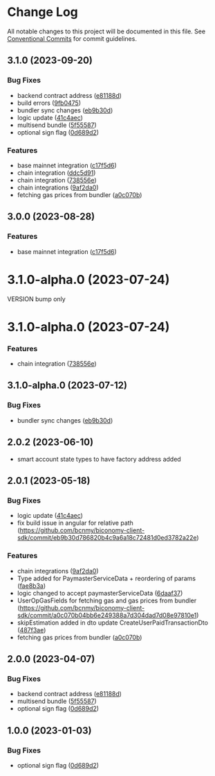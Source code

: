 # Change Log

All notable changes to this project will be documented in this file.
See [Conventional Commits](https://conventionalcommits.org) for commit guidelines.

## 3.1.0 (2023-09-20)


### Bug Fixes

* backend contract address ([e81188d](https://github.com/bcnmy/biconomy-client-sdk/commit/e81188d454eb42ab581078d218d86571d724fa2d))
* build errors ([9fb0475](https://github.com/bcnmy/biconomy-client-sdk/commit/9fb047534935b0600bd08a4de7e68fd91a8a089a))
* bundler sync changes ([eb9b30d](https://github.com/bcnmy/biconomy-client-sdk/commit/eb9b30d786820b4c9a6a18c72481d0ed3782a22e))
* logic update ([41c4aec](https://github.com/bcnmy/biconomy-client-sdk/commit/41c4aec8ab5012b7ad362b2870966bd607e38636))
* multisend bundle ([5f55587](https://github.com/bcnmy/biconomy-client-sdk/commit/5f55587b63c82a30652843fe619d8b891e495399))
* optional sign flag ([0d689d2](https://github.com/bcnmy/biconomy-client-sdk/commit/0d689d214fc7abf32f4f2deabcce61041b73d642))


### Features

* base mainnet integration ([c17f5d6](https://github.com/bcnmy/biconomy-client-sdk/commit/c17f5d6c2fe34b106e6d9755f54fab2493db6fbe))
* chain integration ([ddc5d91](https://github.com/bcnmy/biconomy-client-sdk/commit/ddc5d91d5df10a10266f4500644d24e0bc1ea684))
* chain integration ([738556e](https://github.com/bcnmy/biconomy-client-sdk/commit/738556efcfda70fedc652befc0b35f8835c5e360))
* chain integrations ([9af2da0](https://github.com/bcnmy/biconomy-client-sdk/commit/9af2da03820a26ac7d21301c32de041ced6c5e43))
* fetching gas prices from bundler ([a0c070b](https://github.com/bcnmy/biconomy-client-sdk/commit/a0c070b04bb6e249388a7d304dad7d08e97810e1))





## 3.0.0 (2023-08-28)

### Features

- base mainnet integration ([c17f5d6](https://github.com/bcnmy/biconomy-client-sdk/commit/c17f5d6c2fe34b106e6d9755f54fab2493db6fbe))

# 3.1.0-alpha.0 (2023-07-24)

VERSION bump only

# 3.1.0-alpha.0 (2023-07-24)

### Features

- chain integration ([738556e](https://github.com/bcnmy/biconomy-client-sdk/commit/738556efcfda70fedc652befc0b35f8835c5e360))

## 3.1.0-alpha.0 (2023-07-12)

### Bug Fixes

- bundler sync changes ([eb9b30d](https://github.com/bcnmy/biconomy-client-sdk/commit/eb9b30d786820b4c9a6a18c72481d0ed3782a22e))

## 2.0.2 (2023-06-10)

- smart account state types to have factory address added

## 2.0.1 (2023-05-18)

### Bug Fixes

- logic update ([41c4aec](https://github.com/bcnmy/biconomy-client-sdk/commit/41c4aec8ab5012b7ad362b2870966bd607e38636))
- fix build issue in angular for relative path (https://github.com/bcnmy/biconomy-client-sdk/commit/eb9b30d786820b4c9a6a18c72481d0ed3782a22e)

### Features

- chain integrations ([9af2da0](https://github.com/bcnmy/biconomy-client-sdk/commit/9af2da03820a26ac7d21301c32de041ced6c5e43))
- Type added for PaymasterServiceData + reordering of params ([fae8b3a](https://github.com/bcnmy/biconomy-client-sdk/commit/fae8b3a02a5e810a9a40674d27f389b89199bb62))
- logic changed to accept paymasterServiceData ([6daaf37](https://github.com/bcnmy/biconomy-client-sdk/commit/6daaf37855a13fa6e12fdbab16a7e980b4631475))
- UserOpGasFields for fetching gas and gas prices from bundler (https://github.com/bcnmy/biconomy-client-sdk/commit/a0c070b04bb6e249388a7d304dad7d08e97810e1)
- skipEstimation added in dto update CreateUserPaidTransactionDto ([487f3ae](https://github.com/bcnmy/biconomy-client-sdk/commit/487f3aefe21b2dd4fd46e18bef7168eae3c1ecc1))
- fetching gas prices from bundler ([a0c070b](https://github.com/bcnmy/biconomy-client-sdk/commit/a0c070b04bb6e249388a7d304dad7d08e97810e1))

## 2.0.0 (2023-04-07)

### Bug Fixes

- backend contract address ([e81188d](https://github.com/bcnmy/biconomy-client-sdk/commit/e81188d454eb42ab581078d218d86571d724fa2d))
- multisend bundle ([5f55587](https://github.com/bcnmy/biconomy-client-sdk/commit/5f55587b63c82a30652843fe619d8b891e495399))
- optional sign flag ([0d689d2](https://github.com/bcnmy/biconomy-client-sdk/commit/0d689d214fc7abf32f4f2deabcce61041b73d642))

## 1.0.0 (2023-01-03)

### Bug Fixes

- optional sign flag ([0d689d2](https://github.com/bcnmy/biconomy-client-sdk/commit/0d689d214fc7abf32f4f2deabcce61041b73d642))
